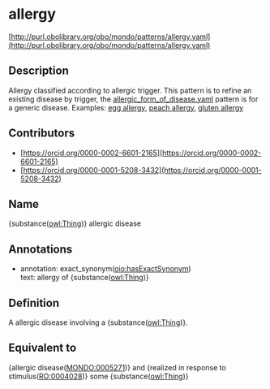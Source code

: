 # allergy 

[http://purl.obolibrary.org/obo/mondo/patterns/allergy.yaml](http://purl.obolibrary.org/obo/mondo/patterns/allergy.yaml)
## Description 


Allergy classified according to allergic trigger. This pattern is to refine an existing disease by trigger, the [allergic_form_of_disease.yaml](https://github.com/monarch-initiative/mondo/blob/master/src/patterns/dosdp-patterns/allergic_form_of_disease.yaml) pattern is for a generic disease.
Examples: [egg allergy](http://purl.obolibrary.org/obo/MONDO_0005741), [peach allergy](http://purl.obolibrary.org/obo/MONDO_0000785), [gluten allergy](http://purl.obolibrary.org/obo/MONDO_0000606)
## Contributors 
* [https://orcid.org/0000-0002-6601-2165](https://orcid.org/0000-0002-6601-2165) 
* [https://orcid.org/0000-0001-5208-3432](https://orcid.org/0000-0001-5208-3432) 
## Name 

{substance\([owl:Thing](http://www.w3.org/2002/07/owl#Thing)\)} allergic disease

## Annotations 

* annotation: exact_synonym\([oio:hasExactSynonym](http://purl.obolibrary.org/obo/oio_hasExactSynonym)\)  
text: allergy of {substance\([owl:Thing](http://www.w3.org/2002/07/owl#Thing)\)}

## Definition 

A allergic disease involving a {substance\([owl:Thing](http://www.w3.org/2002/07/owl#Thing)\)}.

## Equivalent to 

{allergic disease\([MONDO:0005271](http://purl.obolibrary.org/obo/MONDO_0005271)\)} and {realized in response to stimulus\([RO:0004028](http://purl.obolibrary.org/obo/RO_0004028)\)} some {substance\([owl:Thing](http://www.w3.org/2002/07/owl#Thing)\)}

